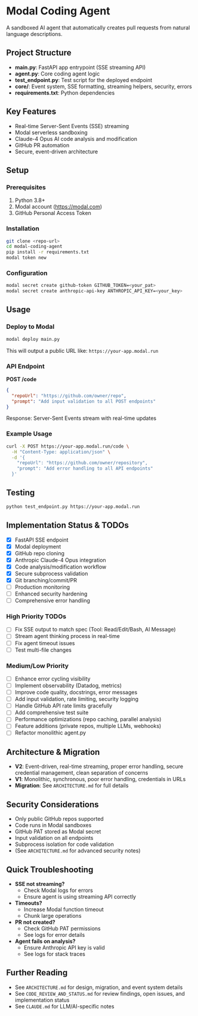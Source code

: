 # Modal Coding Agent

A sandboxed AI agent that automatically creates pull requests from natural language descriptions.

## Project Structure

- **main.py**: FastAPI app entrypoint (SSE streaming API)
- **agent.py**: Core coding agent logic
- **test_endpoint.py**: Test script for the deployed endpoint
- **core/**: Event system, SSE formatting, streaming helpers, security, errors
- **requirements.txt**: Python dependencies

## Key Features

- Real-time Server-Sent Events (SSE) streaming
- Modal serverless sandboxing
- Claude-4 Opus AI code analysis and modification
- GitHub PR automation
- Secure, event-driven architecture

## Setup

### Prerequisites
1. Python 3.8+
2. Modal account (https://modal.com)
3. GitHub Personal Access Token

### Installation
```bash
git clone <repo-url>
cd modal-coding-agent
pip install -r requirements.txt
modal token new
```

### Configuration
```bash
modal secret create github-token GITHUB_TOKEN=<your_pat>
modal secret create anthropic-api-key ANTHROPIC_API_KEY=<your_key>
```

## Usage

### Deploy to Modal
```bash
modal deploy main.py
```
This will output a public URL like: `https://your-app.modal.run`

### API Endpoint
**POST /code**
```json
{
  "repoUrl": "https://github.com/owner/repo",
  "prompt": "Add input validation to all POST endpoints"
}
```
Response: Server-Sent Events stream with real-time updates

### Example Usage
```bash
curl -X POST https://your-app.modal.run/code \
  -H "Content-Type: application/json" \
  -d '{
    "repoUrl": "https://github.com/owner/repository",
    "prompt": "Add error handling to all API endpoints"
  }'
```

## Testing
```bash
python test_endpoint.py https://your-app.modal.run
```

## Implementation Status & TODOs
- [x] FastAPI SSE endpoint
- [x] Modal deployment
- [x] GitHub repo cloning
- [x] Anthropic Claude-4 Opus integration
- [x] Code analysis/modification workflow
- [x] Secure subprocess validation
- [x] Git branching/commit/PR
- [ ] Production monitoring
- [ ] Enhanced security hardening
- [ ] Comprehensive error handling

### High Priority TODOs
- [ ] Fix SSE output to match spec (Tool: Read/Edit/Bash, AI Message)
- [ ] Stream agent thinking process in real-time
- [ ] Fix agent timeout issues
- [ ] Test multi-file changes

### Medium/Low Priority
- [ ] Enhance error cycling visibility
- [ ] Implement observability (Datadog, metrics)
- [ ] Improve code quality, docstrings, error messages
- [ ] Add input validation, rate limiting, security logging
- [ ] Handle GitHub API rate limits gracefully
- [ ] Add comprehensive test suite
- [ ] Performance optimizations (repo caching, parallel analysis)
- [ ] Feature additions (private repos, multiple LLMs, webhooks)
- [ ] Refactor monolithic agent.py

## Architecture & Migration

- **V2**: Event-driven, real-time streaming, proper error handling, secure credential management, clean separation of concerns
- **V1**: Monolithic, synchronous, poor error handling, credentials in URLs
- **Migration**: See `ARCHITECTURE.md` for full details

## Security Considerations
- Only public GitHub repos supported
- Code runs in Modal sandboxes
- GitHub PAT stored as Modal secret
- Input validation on all endpoints
- Subprocess isolation for code validation
- (See `ARCHITECTURE.md` for advanced security notes)

## Quick Troubleshooting
- **SSE not streaming?**
  - Check Modal logs for errors
  - Ensure agent is using streaming API correctly
- **Timeouts?**
  - Increase Modal function timeout
  - Chunk large operations
- **PR not created?**
  - Check GitHub PAT permissions
  - See logs for error details
- **Agent fails on analysis?**
  - Ensure Anthropic API key is valid
  - See logs for stack traces

## Further Reading
- See `ARCHITECTURE.md` for design, migration, and event system details
- See `CODE_REVIEW_AND_STATUS.md` for review findings, open issues, and implementation status
- See `CLAUDE.md` for LLM/AI-specific notes